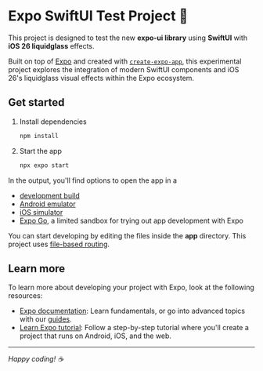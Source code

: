 # Expo SwiftUI Test Project 🧪

This project is designed to test the new **expo-ui library** using **SwiftUI** with **iOS 26 liquidglass** effects.

Built on top of [Expo](https://expo.dev) and created with [`create-expo-app`](https://www.npmjs.com/package/create-expo-app), this experimental project explores the integration of modern SwiftUI components and iOS 26's liquidglass visual effects within the Expo ecosystem.

## Get started

1. Install dependencies

   ```bash
   npm install
   ```

2. Start the app

   ```bash
   npx expo start
   ```

In the output, you'll find options to open the app in a

- [development build](https://docs.expo.dev/develop/development-builds/introduction/)
- [Android emulator](https://docs.expo.dev/workflow/android-studio-emulator/)
- [iOS simulator](https://docs.expo.dev/workflow/ios-simulator/)
- [Expo Go](https://expo.dev/go), a limited sandbox for trying out app development with Expo

You can start developing by editing the files inside the **app** directory. This project uses [file-based routing](https://docs.expo.dev/router/introduction).

## Learn more

To learn more about developing your project with Expo, look at the following resources:

- [Expo documentation](https://docs.expo.dev/): Learn fundamentals, or go into advanced topics with our [guides](https://docs.expo.dev/guides).
- [Learn Expo tutorial](https://docs.expo.dev/tutorial/introduction/): Follow a step-by-step tutorial where you'll create a project that runs on Android, iOS, and the web.

---

_Happy coding! ☕_
